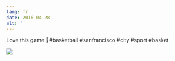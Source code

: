 ```yaml
---
lang: fr
date: 2016-04-28
alt: ''
---
```


Love this game 🏀#basketball #sanfrancisco #city #sport #basket

![](/photos/2016-04-28-1461819028.jpg)